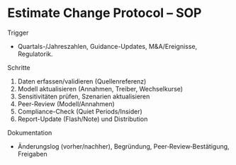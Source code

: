 # Estimate Change Protocol – SOP

Trigger
- Quartals-/Jahreszahlen, Guidance-Updates, M&A/Ereignisse, Regulatorik.

Schritte
1) Daten erfassen/validieren (Quellenreferenz)
2) Modell aktualisieren (Annahmen, Treiber, Wechselkurse)
3) Sensitivitäten prüfen, Szenarien aktualisieren
4) Peer-Review (Modell/Annahmen)
5) Compliance-Check (Quiet Periods/Insider)
6) Report-Update (Flash/Note) und Distribution

Dokumentation
- Änderungslog (vorher/nachher), Begründung, Peer‑Review‑Bestätigung, Freigaben

